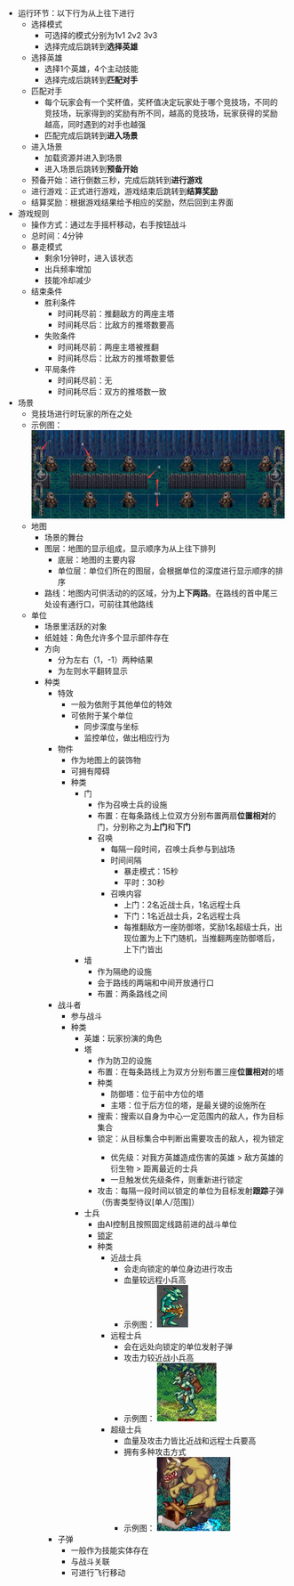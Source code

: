 * 运行环节：以下行为从上往下进行
	* 选择模式
		* 可选择的模式分别为1v1 2v2 3v3
		* 选择完成后跳转到**选择英雄**
	* 选择英雄
		* 选择1个英雄，4个主动技能
		* 选择完成后跳转到**匹配对手**
	* 匹配对手
		* 每个玩家会有一个奖杯值，奖杯值决定玩家处于哪个竞技场，不同的竞技场，玩家得到的奖励有所不同，越高的竞技场，玩家获得的奖励越高，同时遇到的对手也越强
		* 匹配完成后跳转到**进入场景**
	* 进入场景
		* 加载资源并进入到场景
		* 进入场景后跳转到**预备开始**
	* 预备开始：进行倒数三秒，完成后跳转到**进行游戏**
	* 进行游戏：正式进行游戏，游戏结束后跳转到**结算奖励**
	* 结算奖励：根据游戏结果给予相应的奖励，然后回到主界面
* 游戏规则
	* 操作方式：通过左手摇杆移动，右手按钮战斗
	* 总时间：4分钟
	* 暴走模式
		* 剩余1分钟时，进入该状态
		* 出兵频率增加
		* 技能冷却减少
	* 结束条件
    	* 胜利条件
	    	* 时间耗尽前：推翻敌方的两座主塔
	    	* 时间耗尽后：比敌方的推塔数要高
		* 失败条件
			* 时间耗尽前：两座主塔被推翻
			* 时间耗尽后：比敌方的推塔数要低
		* 平局条件
			* 时间耗尽前：无
			* 时间耗尽后：双方的推塔数一致
* 场景
	* 竞技场进行时玩家的所在之处
	* 示例图： ![image](https://raw.githubusercontent.com/Manistein/Photos/master/IndenpentProject/GreatFighter/SketchMap.png)
	* 地图
		* 场景的舞台
		* 图层：地图的显示组成，显示顺序为从上往下排列
			* 底层：地图的主要内容
			* 单位层：单位们所在的图层，会根据单位的深度进行显示顺序的排序
		* 路线：地图内可供活动的的区域，分为**上下两路**。在路线的首中尾三处设有通行口，可前往其他路线
	* 单位
		* 场景里活跃的对象
		* 纸娃娃：角色允许多个显示部件存在
		* 方向
			* 分为左右（1，-1）两种结果
			* 为左则水平翻转显示
		* 种类
			* 特效
				* 一般为依附于其他单位的特效
				* 可依附于某个单位
					* 同步深度与坐标
					* 监控单位，做出相应行为
			* 物件
				* 作为地图上的装饰物
				* 可拥有障碍
				* 种类
				  	* 门
				  		* 作为召唤士兵的设施
				  		* 布置：在每条路线上位双方分别布置两扇**位置相对**的门，分别称之为**上门**和**下门**
			  			* 召唤
			  				* 每隔一段时间，召唤士兵参与到战场
					  		* 时间间隔
						  		* 暴走模式：15秒
						  		* 平时：30秒
						  	* 召唤内容
						  		* 上门：2名近战士兵，1名远程士兵
						  		* 下门：1名近战士兵，2名远程士兵
						  		* 每推翻敌方一座防御塔，奖励1名超级士兵，出现位置为上下门随机，当推翻两座防御塔后，上下门皆出
					* 墙
						* 作为隔绝的设施
						* 会于路线的两端和中间开放通行口
						* 布置：两条路线之间
			* 战斗者
				* 参与战斗
				* 种类
					* 英雄：玩家扮演的角色
					* 塔
						* 作为防卫的设施
			    		* 布置：在每条路线上为双方分别布置三座**位置相对**的塔
				    	* 种类
					    	* 防御塔：位于前中方位的塔
					    	* 主塔：位于后方位的塔，是最关键的设施所在
			    		* 搜索：搜索以自身为中心一定范围内的敌人，作为目标集合
			    		* <span id="锁定">锁定：从目标集合中判断出需要攻击的敌人，视为锁定
			    			* 优先级：对我方英雄造成伤害的英雄 > 敌方英雄的衍生物 > 距离最近的士兵
			    			* 一旦触发优先级条件，则重新进行锁定</span>
			    		* 攻击：每隔一段时间以锁定的单位为目标发射**跟踪**子弹（伤害类型待议[单人/范围]）
					* 士兵
						* 由AI控制且按照固定线路前进的战斗单位
						* [锁定](#锁定)
						* 种类
							* 近战士兵
								* 会走向锁定的单位身边进行攻击
								* 血量较远程小兵高
								* 示例图： ![image](https://raw.githubusercontent.com/Manistein/Photos/master/IndenpentProject/GreatFighter/MeleeSoldier.png)
							* 远程士兵
								* 会在远处向锁定的单位发射子弹
								* 攻击力较近战小兵高
								* 示例图： ![image](https://raw.githubusercontent.com/Manistein/Photos/master/IndenpentProject/GreatFighter/ShooterSoldier.png)
							* 超级士兵
								* 血量及攻击力皆比近战和远程士兵要高
								* 拥有多种攻击方式
								* 示例图： ![image](https://raw.githubusercontent.com/Manistein/Photos/master/IndenpentProject/GreatFighter/SuperSoldier.png)
			* 子弹
				* 一般作为技能实体存在
				* 与战斗关联
				* 可进行飞行移动